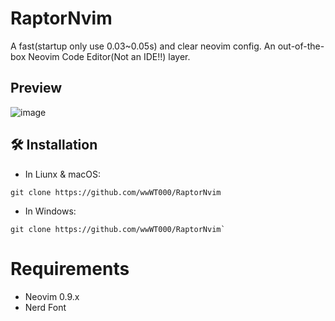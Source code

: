 # RaptorNvim
A fast(startup only use 0.03~0.05s) and clear neovim config.
An out-of-the-box Neovim Code Editor(Not an IDE!!) layer.

## Preview
![image](https://github.com/wwWT000/RaptorNvim/assets/101490485/5a6b9001-9c0b-4f6d-bd0a-82caa3878633)

## 🛠 Installation 
- In Liunx & macOS:
```
git clone https://github.com/wwWT000/RaptorNvim
```
- In Windows:
```
git clone https://github.com/wwWT000/RaptorNvim`
```
# Requirements
- Neovim 0.9.x 
- Nerd Font 
